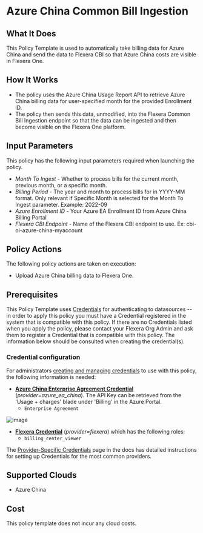 # Azure China Common Bill Ingestion

## What It Does

This Policy Template is used to automatically take billing data for Azure China and send the data to Flexera CBI so that Azure China costs are visible in Flexera One.

## How It Works

- The policy uses the Azure China Usage Report API to retrieve Azure China billing data for user-specified month for the provided Enrollment ID.
- The policy then sends this data, unmodified, into the Flexera Common Bill Ingestion endpoint so that the data can be ingested and then become visible on the Flexera One platform.

## Input Parameters

This policy has the following input parameters required when launching the policy.

- *Month To Ingest* - Whether to process bills for the current month, previous month, or a specific month.
- *Billing Period* - The year and month to process bills for in YYYY-MM format. Only relevant if Specific Month is selected for the Month To Ingest parameter. Example: 2022-09
- *Azure Enrollment ID* - Your Azure EA Enrollment ID from Azure China Billing Portal
- *Flexera CBI Endpoint* - Name of the Flexera CBI endpoint to use. Ex: cbi-oi-azure-china-myaccount

## Policy Actions

The following policy actions are taken on execution:

- Upload Azure China billing data to Flexera One.

## Prerequisites

This Policy Template uses [Credentials](https://docs.flexera.com/flexera/EN/Automation/ManagingCredentialsExternal.htm) for authenticating to datasources -- in order to apply this policy you must have a Credential registered in the system that is compatible with this policy. If there are no Credentials listed when you apply the policy, please contact your Flexera Org Admin and ask them to register a Credential that is compatible with this policy. The information below should be consulted when creating the credential(s).

### Credential configuration

For administrators [creating and managing credentials](https://docs.flexera.com/flexera/EN/Automation/ManagingCredentialsExternal.htm) to use with this policy, the following information is needed:

- [**Azure China Enterprise Agreement Credential**](https://docs.flexera.com/flexera/EN/Automation/ProviderCredentials.htm#automationadmin_109256743_1124668) (*provider=azure_ea_china*). The API Key can be retrieved from the 'Usage + charges' blade under 'Billing' in the Azure Portal.
  - `Enterprise Agreement`

![image](https://user-images.githubusercontent.com/92175447/203563225-e816dd01-de3c-4f2e-ac46-65d284ec9a3e.png)

- [**Flexera Credential**](https://docs.flexera.com/flexera/EN/Automation/ProviderCredentials.htm) (*provider=flexera*) which has the following roles:
  - `billing_center_viewer`

The [Provider-Specific Credentials](https://docs.flexera.com/flexera/EN/Automation/ProviderCredentials.htm) page in the docs has detailed instructions for setting up Credentials for the most common providers.

## Supported Clouds

- Azure China

## Cost

This policy template does not incur any cloud costs.
